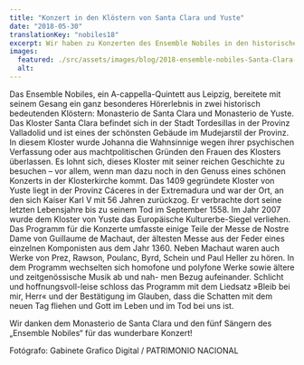 ```yaml
---
title: "Konzert in den Klöstern von Santa Clara und Yuste"
date: "2018-05-30"
translationKey: "nobiles18"
excerpt: Wir haben zu Konzerten des Ensemble Nobiles in den historischen Klöstern von Santa Clara und Yuste eingeladen.
images:
  featured: ./src/assets/images/blog/2018-ensemble-nobiles-Santa-Clara-Tordesillas-3.jpg
  alt:
---
```


Das Ensemble Nobiles, ein A-cappella-Quintett aus Leipzig, bereitete mit seinem Gesang ein ganz besonderes Hörerlebnis in zwei historisch bedeutenden Klöstern: Monasterio de Santa Clara und Monasterio de Yuste. Das Kloster Santa Clara befindet sich in der Stadt Tordesillas in der Provinz Valladolid und ist eines der schönsten Gebäude im Mudejarstil der Provinz. In diesem Kloster wurde Johanna die Wahnsinnige wegen ihrer psychischen Verfassung oder aus machtpolitischen Gründen den Frauen des Klosters überlassen. Es lohnt sich, dieses Kloster mit seiner reichen Geschichte zu besuchen – vor allem, wenn man dazu noch in den Genuss eines schönen Konzerts in der Klosterkirche kommt. Das 1409 gegründete Kloster von Yuste liegt in der Provinz Cáceres in der Extremadura und war der Ort, an den sich Kaiser Karl V mit 56 Jahren zurückzog. Er verbrachte dort seine letzten Lebensjahre bis zu seinem Tod im September 1558. Im Jahr 2007 wurde dem Kloster von Yuste das Europäische Kulturerbe-Siegel verliehen. Das Programm für die Konzerte umfasste einige Teile der Messe de Nostre Dame von Guillaume de Machaut, der ältesten Messe aus der Feder eines einzelnen Komponisten aus dem Jahr 1360. Neben Machaut waren auch Werke von Prez, Rawson, Poulanc, Byrd, Schein und Paul Heller zu hören. In dem Programm wechselten sich homofone und polyfone Werke sowie ältere und zeitgenössische Musik ab und nah- men Bezug aufeinander. Schlicht und hoffnungsvoll-leise schloss das Programm mit dem Liedsatz »Bleib bei mir, Herr« und der Bestätigung im Glauben, dass die Schatten mit dem neuen Tag fliehen und Gott im Leben und im Tod bei uns ist.

Wir danken dem Monasterio de Santa Clara und den fünf Sängern des „Ensemble Nobiles“ für das wunderbare Konzert!

Fotógrafo: Gabinete Grafico Digital / PATRIMONIO NACIONAL
